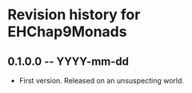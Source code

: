 # Revision history for EHChap9Monads

## 0.1.0.0 -- YYYY-mm-dd

* First version. Released on an unsuspecting world.
